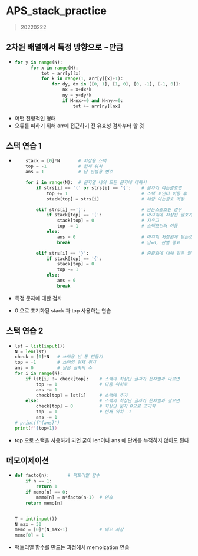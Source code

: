 # APS_stack_practice

> 20220222

## 2차원 배열에서 특정 방향으로 ~만큼 

* ```python
  for y in range(N):
        for x in range(M):
            tot = arr[y][x]
            for k in range(1, arr[y][x]+1):
                for dy, dx in [[0, 1], [1, 0], [0, -1], [-1, 0]]:
                    nx = x+dx*k
                    ny = y+dy*k
                    if M>nx>=0 and N>ny>=0:
                        tot += arr[ny][nx]

* 어떤 전형적인 형태
* 오류를 피하기 위해 arr에 접근하기 전 유효성 검사부터 할 것



## 스택 연습 1

* ```python
      stack = [0]*N       # 저장용 스택
      top = -1            # 현재 위치
      ans = 1             # 답 판별용 변수
  
      for i in range(N):  # 문자열 내의 모든 문자에 대해서
          if strs[i] == '(' or strs[i] == '{':    # 문자가 여는괄호면
              top += 1                            # 스택 포인터 이동 후
              stack[top] = strs[i]                # 해당 여는괄호 저장
  
          elif strs[i] ==')':                     # 닫는소괄호인 경우
              if stack[top] == '(':               # 마지막에 저장된 괄호가 여는소괄호면
                  stack[top] = 0                  # 지우고
                  top -= 1                        # 스택포인터 이동
              else:
                  ans = 0                         # 마지막 저장된게 닫는소괄호가 아니면
                  break                           # 답=0, 판별 종료
  
          elif strs[i] == '}':                    # 중괄호에 대해 같은 일 수행
              if stack[top] == '{':
                  stack[top] = 0
                  top -= 1
              else:
                  ans = 0
                  break
  ```

* 특정 문자에 대한 검사

* 0 으로 초기화된 stack 과  top 사용하는 연습



## 스택 연습 2

* ```python
  lst = list(input())
  N = len(lst)
  check = [0]*N   # 스택용 빈 통 만들기
  top = -1        # 스택의 현재 위치
  ans = 0         # 남은 글자의 수
  for i in range(N):
      if lst[i] != check[top]:    # 스택의 최상단 글자가 문자열과 다르면
          top += 1                # 다음 위치로
          ans += 1
          check[top] = lst[i]     # 스택에 추가
      else:                       # 스택의 최상단 글자가 문자열과 같으면
          check[top] = 0          # 최상단 문자 0으로 초기화
          top -= 1                # 현재 위치 -1
          ans -= 1
  # print(f'{ans}')
  print(f'{top+1})
  ```

* top 으로 스택을 사용하게 되면 굳이 len이나 ans 에 단계를 누적하지 않아도 된다



## 메모이제이션

* ```python
  def facto(n):       # 팩토리얼 함수
      if n == 1:
          return 1
      if memo[n] == 0:
          memo[n] = n*facto(n-1)  # 연습
      return memo[n]
  
  
  T = int(input())
  N_max = 30
  memo = [0]*(N_max+1)            # 메모 저장
  memo[0] = 1
  ```

* 팩토리얼 함수를 만드는 과정에서 memoization 연습
